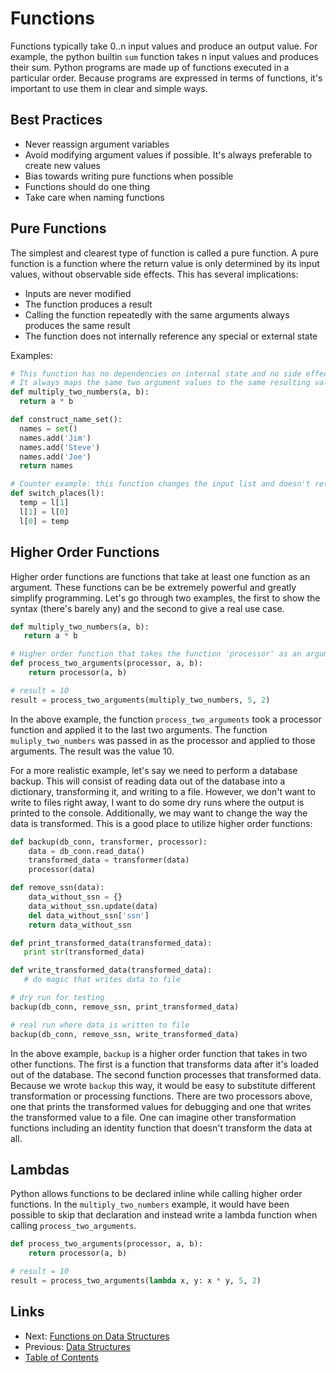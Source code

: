 Functions
=========

Functions typically take 0..n input values and produce an output value. For example, the python builtin `sum` function takes n input values and produces their sum. Python programs are made up of functions executed in a particular order. Because programs are expressed in terms of functions, it's important to use them in clear and simple ways.

Best Practices
--------------
* Never reassign argument variables
* Avoid modifying argument values if possible. It's always preferable to create new values
* Bias towards writing pure functions when possible
* Functions should do one thing
* Take care when naming functions

Pure Functions
--------------
The simplest and clearest type of function is called a pure function. A pure function is a function where the return value is only determined by its input values, without observable side effects. This has several implications:

* Inputs are never modified
* The function produces a result
* Calling the function repeatedly with the same arguments always produces the same result
* The function does not internally reference any special or external state

Examples:

```python
# This function has no dependencies on internal state and no side effects. 
# It always maps the same two argument values to the same resulting value.
def multiply_two_numbers(a, b):
  return a * b

def construct_name_set():
  names = set()
  names.add('Jim')
  names.add('Steve')
  names.add('Joe')
  return names

# Counter example: this function changes the input list and doesn't return anything
def switch_places(l):
  temp = l[1]
  l[1] = l[0]
  l[0] = temp
```

Higher Order Functions
----------------------
Higher order functions are functions that take at least one function as an argument. These functions can be be extremely powerful and greatly simplify programming. Let's go through two examples, the first to show the syntax (there's barely any) and the second to give a real use case.

```python
def multiply_two_numbers(a, b):
   return a * b

# Higher order function that takes the function 'processor' as an argument
def process_two_arguments(processor, a, b):
    return processor(a, b)

# result = 10
result = process_two_arguments(multiply_two_numbers, 5, 2)
```

In the above example, the function `process_two_arguments` took a processor function and applied it to the last two arguments. The function `muliply_two_numbers` was passed in as the processor and applied to those arguments. The result was the value 10.

For a more realistic example, let's say we need to perform a database backup. This will consist of reading data out of the database into a dictionary, transforming it, and writing to a file. However, we don't want to write to files right away, I want to do some dry runs where the output is printed to the console. Additionally, we may want to change the way the data is transformed. This is a good place to utilize higher order functions:

```python
def backup(db_conn, transformer, processor):
    data = db_conn.read_data()
    transformed_data = transformer(data)
    processor(data)

def remove_ssn(data):
    data_without_ssn = {}
    data_without_ssn.update(data)
    del data_without_ssn['ssn']
    return data_without_ssn

def print_transformed_data(transformed_data):
   print str(transformed_data)

def write_transformed_data(transformed_data):
   # do magic that writes data to file

# dry run for testing
backup(db_conn, remove_ssn, print_transformed_data)

# real run where data is written to file
backup(db_conn, remove_ssn, write_transformed_data)
```

In the above example, `backup` is a higher order function that takes in two other functions. The first is a function that transforms data after it's loaded out of the database. The second function processes that transformed data. Because we wrote `backup` this way, it would be easy to substitute different transformation or processing functions. There are two processors above, one that prints the transformed values for debugging and one that writes the transformed value to a file. One can imagine other transformation functions including an identity function that doesn't transform the data at all.


Lambdas
-------
Python allows functions to be declared inline while calling higher order functions. In the `multiply_two_numbers` example, it would have been possible to skip that declaration and instead write a lambda function when calling `process_two_arguments`.

```python
def process_two_arguments(processor, a, b):
    return processor(a, b)

# result = 10
result = process_two_arguments(lambda x, y: x * y, 5, 2)
```

Links
-----
* Next: [Functions on Data Structures](functions_on_data_structures.md)
* Previous: [Data Structures](data_structures.md)
* [Table of Contents](toc.md)
